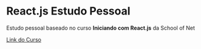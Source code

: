 # React.js Estudo Pessoal

Estudo pessoal baseado no curso **Iniciando com React.js** da School of Net

[Link do Curso](https://www.schoolofnet.com/curso/frontend/react/iniciando-com-reactjs-rev3/)